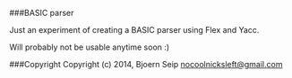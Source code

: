 ###BASIC parser

Just an experiment of creating a BASIC parser using Flex and Yacc. 

Will probably not be usable anytime soon :)

###Copyright
Copyright (c) 2014, Bjoern Seip
nocoolnicksleft@gmail.com
